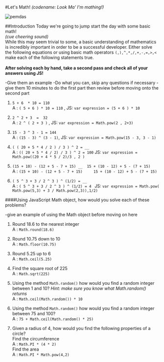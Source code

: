 #Let's Math!
*(codename: Look Ma' I'm mathing!)*

![pemdas](http://www.coolmath.com/sites/cmat/files/images/order-of-operations-05-06.gif#pemdas)

##Introduction
Today we're going to jump start the day with some basic math!<br> *(cue cheering sound)* <br> While this may seem trivial to some, a basic understanding of mathematics is incredibly important in order to be a successful developer. Either solve the following equations or using basic math operators `(,),^,*,/,+,-,=,>,<` make each of the following statements true.<br><br> **After solving each by hand, take a second pass and check all of your answers using JS!**

-Give them an example
-Do what you can, skip any questions if necessary
-give them 10 minutes to do the first part then review before moving onto the second part

1.  `5 + 6  * 10 = 110`
<br> A : `( 5 + 6 ) * 10 = 110` , JS: `var expression = (5 + 6 ) * 10`

1. `2 ^ 2 + 3  =  32`
<br> A : `2 ^ ( 2 + 3 )` , JS: `var expression = Math.pow(2 , 2+3)`

1. `15 - 3 ^ 3 - 1 = 144`
<br> A : `(15 - 3) ^ (3 - 1)`, JS: `var expression = Math.pow(15 - 3, 3 - 1)`

1. `( ( 20 + 5 * 4 / 2 ) / 3 ) ^ 2 = __ `
<br> A : `(( 20 + 5 * 4 / 2) / 3 ) ^ 2 = 100`  JS: `var expression = Math.pow((20 + 4 * 5 / 2)/3 , 2 )`

1. `(15 + 10) - (12 + 5 - 7 + 15) __  15 + (10 - 12) + 5 - (7 + 15) `
<br> A : `(15 + 10) - (12 + 5 - 7 + 15)     15 + (10 - 12) + 5 - (7 + 15) `

1. `( 5 ^ 3 + 3 / 2 ^ 3 ) ^ (1/2) = __ `
<br> A : `( 5 ^ 3 + 3 / 2 ^ 3 ) ^ (1/2) = 4 ` JS: `var expression = Math.pow( Math.pow(5,3) + 3 / Math.pow(2,3)),1/2)`

####Using JavaScript Math object, how would you solve each of these problems?

-give an example of using the Math object before moving on here

1. Round 18.6 to the nearest integer
<br> A : `Math.round(18.6)`

1. Round 10.75 down to 10
<br> A : `Math.floor(10.75)`

1. Round 5.25 up to 6
<br> A : `Math.ceil(5.25)`

1. Find the square root of 225
<br> A : `Math.sqrt(225)`

1. Using the method `Math.random()` how would you find a random integer between 1 and 10? *Hint: make sure you know what Math.random() returns*
<br> A : `Math.ceil(Math.random()) * 10`

1. Using the method `Math.random()` how would you find a random integer between 75 and 100?
<br> A : `75 + Math.ceil(Math.random() * 25)`

1. Given a radius of 4, how would you find the following properties of a circle?
<br> Find the circumference
<br> A : `Math.PI * (4 * 2)`
<br> Find the area
<br> A : `Math.PI * Math.pow(4,2)`
